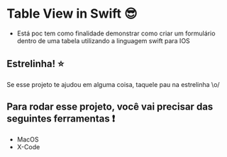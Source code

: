 #  Table View in Swift :sunglasses:

- Está poc tem como finalidade demonstrar como criar um formulário dentro de uma tabela utilizando a linguagem swift para IOS

## Estrelinha! :star:

Se esse projeto te ajudou em alguma coisa, taquele pau na estrelinha \o/

## Para rodar esse projeto, você vai precisar das seguintes ferramentas :exclamation:

- MacOS
- X-Code

